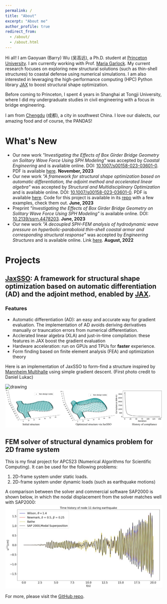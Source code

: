 ```yaml
---
permalink: /
title: "About"
excerpt: "About me"
author_profile: true
redirect_from: 
  - /about/
  - /about.html
---
```


Hi all! I am Gaoyuan (Barry) Wu (吴高远), a Ph.D. student at [Princeton University](https://www.princeton.edu). I am currently working with Prof. [Maria Garlock](https://garlock.princeton.edu). My current research focuses on exploring new structural solutions (such as thin-shell structures) to coastal defense using numerical simulations. I am also interested in leveraging the high-performance computing (HPC) Python library [JAX](https://github.com/google/jax) to boost structural shape optimization.

Before coming to Princeton, I spent 4 years in Shanghai at Tongji University, where I did my undergraduate studies in civil engineering with a focus in bridge engineering.

I am from [Chengdu](https://en.wikipedia.org/wiki/Chengdu) (成都), a city in southwest China. I love our dialects, our amazing food and of course, the PANDAS! 


What's New
=====
- Our new work *"Investigating the Effects of Box Girder Bridge Geometry on Solitary Wave Force Using SPH Modeling"* was accepted by *Coastal Engineering* and is available online. DOI: [10.1007/s00158-023-03601-0](https://doi.org/10.1016/j.coastaleng.2023.104430). PDF is available [here](https://authors.elsevier.com/a/1i8-h1M2DVKRZ4). **November, 2023**
- Our new work *"A framework for structural shape optimization based on automatic differentiation, the adjoint method and accelerated linear algebra"* was accepted by *Structural and Multidisciplinary Optimization* and is available online. DOI: [10.1007/s00158-023-03601-0](http://dx.doi.org/10.1007/s00158-023-03601-0). PDF is available [here](https://rdcu.be/deZ2W). Code for this project is available in its [repo](https://github.com/GaoyuanWu/JaxSSO) with a few examples, check them out. **June, 2023**
- Preprint *"Investigating the Effects of Box Girder Bridge Geometry on Solitary Wave Force Using SPH Modeling"* is available online. DOI: [10.2139/ssrn.4478203](http://dx.doi.org/10.2139/ssrn.4478203).  **June, 2023**
- Our new work *"A decoupled SPH-FEM analysis of hydrodynamic wave pressure on hyperbolic-paraboloid thin-shell coastal armor and corresponding structural response"* was accepted by *Engineering Structures* and is available online. Link [here](https://doi.org/10.1016/j.engstruct.2022.114738). **August, 2022**


# Projects
## [JaxSSO](https://github.com/GaoyuanWu/JaxSSO): A framework for structural shape optimization based on automatic differentiation (AD) and the adjoint method, enabled by [JAX](https://github.com/google/jax).

### Features
* Automatic differentiation (AD): an easy and accurate way for gradient evaluation. The implementation of AD avoids deriving derivatives manually or trauncation errors from numerical differentiation.
* Acclerated linear algebra (XLA) and just-in-time compilation: these features in JAX boost the gradient evaluation
* Hardware acceleration: run on GPUs and TPUs for **faster** experience.
* Form finding based on finite element analysis (FEA) and optimization theory

Here is an implementation of JaxSSO to form-find a structure inspired by [Mannheim Multihalle](https://mannheim-multihalle.de/en/architecture/) using simple gradient descent. (First photo credit to Daniel Lukac)

<img src="/images/MannheimMultihalle.jpg" alt="drawing" width="800"/>
<img src="/images/MM_opt.jpg" alt="drawing" width="800"/>

## FEM solver of structural dynamics problem for 2D frame system

This is my final project for APC523 (Numerical Algorithms for Scientific Computing). It can be used for the following problems:
1. 2D-frame system under static loads.
1. 2D-frame system under dynamic loads (such as earthquake motions)

A comparison between the solver and commercial software SAP2000 is shown below, in which the nodal displacement from the solver matches well with SAP2000:
<img src="/images/SolverSAP.png" alt="drawing" width="600"/>

For more, please visit the [GitHub repo](https://github.com/GaoyuanWu/NumericalAlgorithms4StructuralDynamics).




